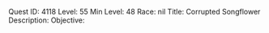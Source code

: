 Quest ID: 4118
Level: 55
Min Level: 48
Race: nil
Title: Corrupted Songflower
Description: 
Objective: 
